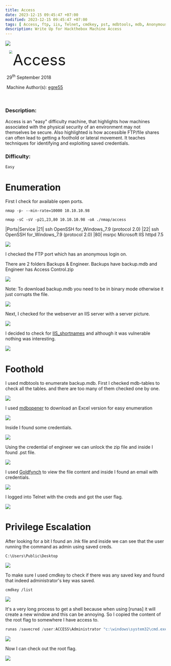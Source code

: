 ```yaml
---
title: Access
date: 2023-12-15 09:45:47 +07:00
modified: 2023-12-15 09:45:47 +07:00
tags: [ Access, ftp, iis, Telnet, cmdkey, pst, mdbtools, mdb, Anonymous, savedcreds, Windows, OSCP, Writeup]
description: Write Up for Hackthebox Machine Access
---
```



![](https://photos.squarezero.dev/file/abir-images/htbasset/banner.png)



<img src="https://photos.squarezero.dev/file/abir-images/Access/logo.png" style="margin-left: 20px; zoom: 60%;" align=left />    	<font size="10">Access</font>

​		29<sup>th</sup> September 2018

​		Machine Author(s): [egre55](https://app.hackthebox.com/users/1190)

​		

### Description:

Access is an &quot;easy&quot; difficulty machine, that highlights how machines associated with the physical security of an environment may not themselves be secure. Also highlighted is how accessible FTP/file shares can often lead to getting a foothold or lateral movement. It teaches techniques for identifying and exploiting saved credentials. 

### Difficulty:

`Easy`


# Enumeration

First I check for available open ports.

`nmap -p- --min-rate=10000 10.10.10.98`

`nmap -sC -sV -p21,23,80 10.10.10.98 -oA ./nmap/access`

|Ports|Service
|21| ssh OpenSSH for_Windows_7.9 (protocol 2.0)
|22| ssh OpenSSH for_Windows_7.9 (protocol 2.0)
|80| msrpc Microsoft IIS httpd 7.5


![](https://photos.squarezero.dev/file/abir-images/Access/1.png)

I checked the FTP port which has an anonymous login on.

There are 2 folders Backups & Engineer. Backups have backup.mdb and Engineer has Access Control.zip

![](https://photos.squarezero.dev/file/abir-images/Access/2.png)

Note: To download backup.mdb you need to be in binary mode otherwise it just corrupts the file.

![](https://photos.squarezero.dev/file/abir-images/Access/3.png)

Next, I checked for the webserver an IIS server with a server picture.

![](https://photos.squarezero.dev/file/abir-images/Access/4.png)

I decided to check for [IIS_shortnames](https://github.com/irsdl/IIS-ShortName-Scanner) and although it was vulnerable nothing was interesting.

![](https://photos.squarezero.dev/file/abir-images/Access/5.png)

# Foothold

I used mdbtools to enumerate backup.mdb. First I checked mdb-tables to check all the tables. and there are too many of them checked one by one.

![](https://photos.squarezero.dev/file/abir-images/Access/6.png)

I used [mdbopener](mdbopener.com) to download an Excel version for easy enumeration

![](https://photos.squarezero.dev/file/abir-images/Access/7.png)

Inside I found some credentials. 

![](https://photos.squarezero.dev/file/abir-images/Access/8.png)

Using the credential of engineer we can unlock the zip file and inside I found .pst file. 

![](https://photos.squarezero.dev/file/abir-images/Access/9.png)

I used [Goldfynch](goldfynch.com) to view the file content and inside I found an email with credentials.

![](https://photos.squarezero.dev/file/abir-images/Access/10.png)

I logged into Telnet with the creds and got the user flag.

![](https://photos.squarezero.dev/file/abir-images/Access/11.png)




# Privilege Escalation

After looking for a bit I found an .lnk file and inside we can see that the user running the command as admin using saved creds.

`C:\Users\Public\Desktop`

![](https://photos.squarezero.dev/file/abir-images/Access/12.png)

To make sure I used cmdkey to check if there was any saved key and found that indeed administrator's key was saved.

`cmdkey /list`

![](https://photos.squarezero.dev/file/abir-images/Access/13.png)

It's a very long process to get a shell because when using [runas] it will create a new window and this can be annoying. So I copied the content of the root flag to somewhere I have access to. 

```powershell
runas /savecred /user:ACCESS\Administrator "c:\windows\system32\cmd.exe /c type \"C:\Users\Administrator\Desktop\root.txt\" > \"C:\Users\security\Desktop\rootflag.txt\""
```


![](https://photos.squarezero.dev/file/abir-images/Access/14.png)

Now I can check out the root flag.

![](https://photos.squarezero.dev/file/abir-images/Access/15.png)


